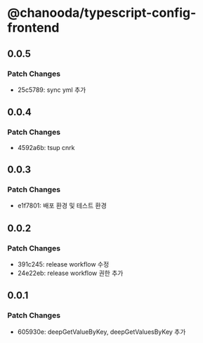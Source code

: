 # @chanooda/typescript-config-frontend

## 0.0.5

### Patch Changes

- 25c5789: sync yml 추가

## 0.0.4

### Patch Changes

- 4592a6b: tsup cnrk

## 0.0.3

### Patch Changes

- e1f7801: 배포 환경 및 테스트 환경

## 0.0.2

### Patch Changes

- 391c245: release workflow 수정
- 24e22eb: release workflow 권한 추가

## 0.0.1

### Patch Changes

- 605930e: deepGetValueByKey, deepGetValuesByKey 추가
